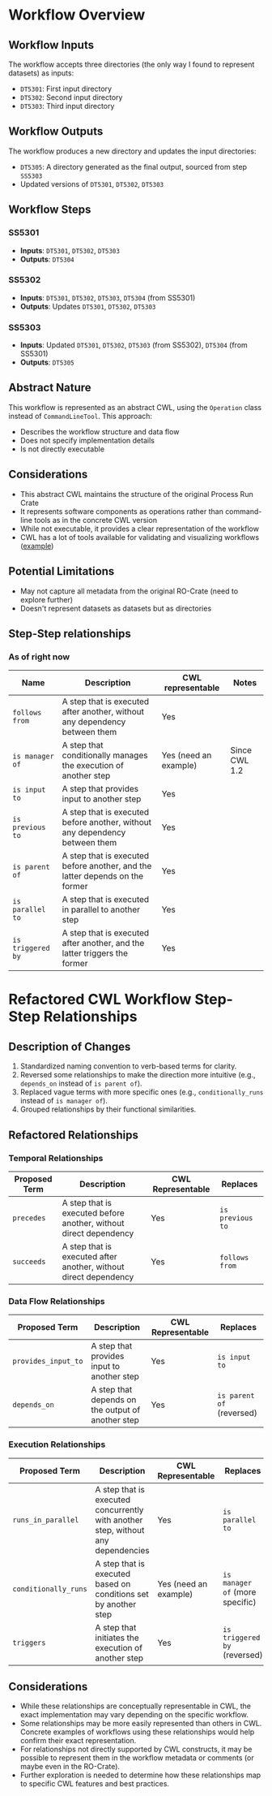 # Workflow Overview

## Workflow Inputs

The workflow accepts three directories (the only way I found to represent datasets) as inputs:

- `DT5301`: First input directory
- `DT5302`: Second input directory
- `DT5303`: Third input directory

## Workflow Outputs

The workflow produces a new directory and updates the input directories:

- `DT5305`: A directory generated as the final output, sourced from step `SS5303`
- Updated versions of `DT5301`, `DT5302`, `DT5303`

## Workflow Steps

### SS5301

- **Inputs**: `DT5301`, `DT5302`, `DT5303`
- **Outputs**: `DT5304`

### SS5302

- **Inputs**: `DT5301`, `DT5302`, `DT5303`, `DT5304` (from SS5301)
- **Outputs**: Updates `DT5301`, `DT5302`, `DT5303`

### SS5303

- **Inputs**: Updated `DT5301`, `DT5302`, `DT5303` (from SS5302), `DT5304` (from SS5301)
- **Outputs**: `DT5305`

## Abstract Nature

This workflow is represented as an abstract CWL, using the `Operation` class instead of `CommandLineTool`. This
approach:

- Describes the workflow structure and data flow
- Does not specify implementation details
- Is not directly executable

## Considerations

- This abstract CWL maintains the structure of the original Process Run Crate
- It represents software components as operations rather than command-line tools as in the concrete CWL version
- While not executable, it provides a clear representation of the workflow
- CWL has a lot of tools available for validating and visualizing
  workflows ([example](https://view.commonwl.org/workflows/github.com/Marco-Salvi/cwl-test/blob/main/workflow.cwl))

## Potential Limitations

- May not capture all metadata from the original RO-Crate (need to explore further)
- Doesn't represent datasets as datasets but as directories

## Step-Step relationships

### As of right now

| Name              | Description                                                                  | CWL representable     | Notes         |
|-------------------|------------------------------------------------------------------------------|-----------------------|---------------|
| `follows from`    | A step that is executed after another, without any dependency between them   | Yes                   |               |
| `is manager of`   | A step that conditionally manages the execution of another step              | Yes (need an example) | Since CWL 1.2 |
| `is input to`     | A step that provides input to another step                                   | Yes                   |               |
| `is previous to`  | A step that is executed before another, without any dependency between them  | Yes                   |               |
| `is parent of`    | A step that is executed before another, and the latter depends on the former | Yes                   |               |
| `is parallel to`  | A step that is executed in parallel to another step                          | Yes                   |               |
| `is triggered by` | A step that is executed after another, and the latter triggers the former    | Yes                   |               |

# Refactored CWL Workflow Step-Step Relationships

## Description of Changes

1. Standardized naming convention to verb-based terms for clarity.
2. Reversed some relationships to make the direction more intuitive (e.g., `depends_on` instead of `is parent of`).
3. Replaced vague terms with more specific ones (e.g., `conditionally_runs` instead of `is manager of`).
4. Grouped relationships by their functional similarities.

## Refactored Relationships

### Temporal Relationships

| Proposed Term | Description                                                       | CWL Representable | Replaces         |
|---------------|-------------------------------------------------------------------|-------------------|------------------|
| `precedes`    | A step that is executed before another, without direct dependency | Yes               | `is previous to` |
| `succeeds`    | A step that is executed after another, without direct dependency  | Yes               | `follows from`   |

### Data Flow Relationships

| Proposed Term       | Description                                       | CWL Representable | Replaces                  |
|---------------------|---------------------------------------------------|-------------------|---------------------------|
| `provides_input_to` | A step that provides input to another step        | Yes               | `is input to`             |
| `depends_on`        | A step that depends on the output of another step | Yes               | `is parent of` (reversed) |

### Execution Relationships

| Proposed Term        | Description                                                                      | CWL Representable     | Replaces                        |
|----------------------|----------------------------------------------------------------------------------|-----------------------|---------------------------------|
| `runs_in_parallel`   | A step that is executed concurrently with another step, without any dependencies | Yes                   | `is parallel to`                |
| `conditionally_runs` | A step that is executed based on conditions set by another step                  | Yes (need an example) | `is manager of` (more specific) |
| `triggers`           | A step that initiates the execution of another step                              | Yes                   | `is triggered by` (reversed)    |

## Considerations

- While these relationships are conceptually representable in CWL, the exact implementation may vary depending on the
  specific workflow.
- Some relationships may be more easily represented than others in CWL. Concrete examples of workflows using these
  relationships would help confirm their exact representation.
- For relationships not directly supported by CWL constructs, it may be possible to represent them in the workflow
  metadata or comments (or maybe even in the RO-Crate).
- Further exploration is needed to determine how these relationships map to specific CWL features and best practices.

